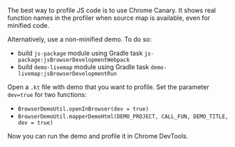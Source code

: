 The best way to profile JS code is to use Chrome Canary. It shows real function names in the profiler when source map is available, even for minified code.

Alternatively, use a non-minified demo. To do so:
- build `js-package` module using Gradle task `js-package:jsBrowserDevelopmentWebpack`
- build `demo-livemap` module using Gradle task `demo-livemap:jsBrowserDevelopmentRun`

Open a `.kt` file with demo that you want to profile. Set the parameter `dev=true` for two functions:
- `BrowserDemoUtil.openInBrowser(dev = true)`
- `BrowserDemoUtil.mapperDemoHtml(DEMO_PROJECT, CALL_FUN, DEMO_TITLE, dev = true)`

Now you can run the demo and profile it in Chrome DevTools.